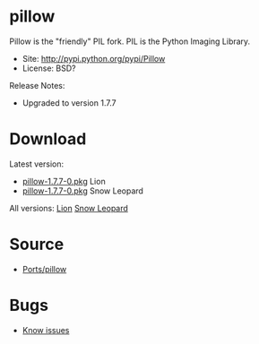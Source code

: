 

# pillow #

Pillow is the "friendly" PIL fork. PIL is the Python Imaging Library.

  * Site: http://pypi.python.org/pypi/Pillow
  * License: BSD?

Release Notes:
  * Upgraded to version 1.7.7


# Download #

Latest version:
  * [pillow-1.7.7-0.pkg](http://code.google.com/p/rudix/downloads/detail?name=pillow-1.7.7-0.pkg) Lion
  * [pillow-1.7.7-0.pkg](http://code.google.com/p/rudix-snowleopard/downloads/detail?name=pillow-1.7.7-0.pkg) Snow Leopard

All versions: [Lion](http://code.google.com/p/rudix/downloads/list?q=pillow) [Snow Leopard](http://code.google.com/p/rudix-snowleopard/downloads/list?q=pillow)

# Source #
  * [Ports/pillow](http://code.google.com/p/rudix/source/browse/Ports/pillow)

# Bugs #
  * [Know issues](http://code.google.com/p/rudix/issues/list?q=pillow)
